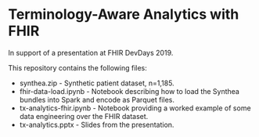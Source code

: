 # Terminology-Aware Analytics with FHIR

In support of a presentation at FHIR DevDays 2019.

This repository contains the following files:

* synthea.zip - Synthetic patient dataset, n=1,185.
* fhir-data-load.ipynb - Notebook describing how to load the Synthea bundles into Spark and encode as Parquet files.
* tx-analytics-fhir.ipynb - Notebook providing a worked example of some data engineering over the FHIR dataset.
* tx-analytics.pptx - Slides from the presentation.

